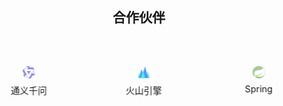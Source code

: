 ﻿---
layout: home
hero:
  name: Spring Log Doc
  text: Spring Agent 监控平台
  tagline: 智能监控与优化 Spring 应用的一站式解决方案
  image:
    src: /logo.png
    alt: Spring Logo
  actions:
    - theme: brand
      text: 快速开始
      link: /guide/
    - theme: alt
      text: 查看演示
      link: /examples/
head:
  - - meta
    - name: keywords
      content: spring, java, spring boot, agent, 监控, 日志分析, 性能优化, AI, 智能监控
  - - meta
    - name: description
      content: 利用Agent技术智能监控Spring应用，快速分析日志和代码，高效定制修复方案
features:
  - icon: 📊
    title: 智能监控
    details: 基于Agent技术的全方位监控，实时掌握应用状态，自动预警潜在问题
    link: /guide/
  - icon: 🔍
    title: 日志智能分析
    details: 快速定位异常日志，智能分析根因，提供精准修复建议
    link: /practice/log-analysis
  - icon: 🚀
    title: 性能优化
    details: 自动识别性能瓶颈，提供定制化优化方案，提升应用响应速度
    link: /advanced/performance
  - icon: 💾
    title: 内存管理
    details: 监控内存使用情况，识别内存泄漏，优化GC策略，提高应用稳定性
    link: /advanced/memory
  - icon: 🤖
    title: AI 问答
    details: 基于MCP协议的实时问答，快速解答Spring相关问题，辅助开发调试
    link: /guide/ai-assistant
  - icon: 📈
    title: 可视化报告
    details: 生成全面的性能分析报告，为Spring AI项目提供Agent优化建议
    link: /practice/reports

footer: 
  license:
    text: MIT License
    link: https://opensource.org/licenses/MIT
  copyright: Copyright © 2023-present Spring Log Doc
---

<style>
:root {
  --vp-home-hero-name-color: transparent;
  --vp-home-hero-name-background: linear-gradient(120deg, #0ea5e9 30%, #38bdf8);
  --vp-home-hero-image-background-image: linear-gradient(to bottom right, rgba(14, 165, 233, 0.8), rgba(56, 189, 248, 0.8));
  --vp-home-hero-image-filter: blur(72px);
}

.VPFeature {
  transition: transform 0.3s, box-shadow 0.3s;
}

.VPFeature:hover {
  transform: translateY(-5px);
  box-shadow: 0 10px 20px rgba(0, 0, 0, 0.1);
}

/* 合作伙伴滚动样式 */
.partners-section {
  margin: 4rem 0;
  text-align: center;
}

.partners-section h2 {
  margin-bottom: 2rem;
}

.partners-container {
  position: relative;
  overflow: hidden;
  padding: 1rem 0;
  margin: 0 auto;
}

.partners-container::before,
.partners-container::after {
  content: '';
  position: absolute;
  top: 0;
  width: 100px;
  height: 100%;
  z-index: 1;
  pointer-events: none;
}

.partners-container::before {
  left: 0;
  background: linear-gradient(to right, var(--vp-c-bg), transparent);
}

.partners-container::after {
  right: 0;
  background: linear-gradient(to left, var(--vp-c-bg), transparent);
}

.partners-scroll {
  display: flex;
  animation: scrollPartners 30s linear infinite;
  gap: 2rem;
}

.partner-item {
  flex: 0 0 auto;
  display: flex;
  flex-direction: column;
  align-items: center;
  padding: 1rem;
  min-width: 120px;
}

.partner-logo {
  font-size: 2.5rem;
  margin-bottom: 0.5rem;
  opacity: 0.7;
  transition: opacity 0.3s, transform 0.3s;
}

.partner-name {
  font-size: 0.9rem;
  color: var(--vp-c-text-2);
}

.partner-item:hover .partner-logo {
  opacity: 1;
  transform: scale(1.1);
}

@keyframes scrollPartners {
  0% {
    transform: translateX(0);
  }
  100% {
    transform: translateX(calc(-50%));
  }
}
</style>

<div class="partners-section">
  <h2>合作伙伴</h2>
  <div class="partners-container">
    <div class="partners-scroll">
      <div class="partner-item">
        <div class="partner-logo">
          <svg t="1749397409739" class="icon" viewBox="0 0 1024 1024" version="1.1" xmlns="http://www.w3.org/2000/svg" p-id="2656" width="20" height="20"><path d="M1019.26404 621.056L891.77604 397.824l54.784-104.448c7.68-9.728 9.728-24.576 6.656-36.352L883.07204 130.56c-5.632-8.192-14.848-13.312-24.576-13.824H597.88804l-58.88-102.4C534.91204 6.144 527.23204 1.024 518.01604 0H380.28804c-10.24 0-17.408 7.68-22.528 16.384l-2.048 3.584L225.66404 243.2H100.73604c-10.24 0-19.968 5.12-25.6 13.824L3.45604 384a32.533 32.533 0 0 0 0 29.184l129.536 224.768L74.62404 739.84a32.533 32.533 0 0 0 0 29.184l66.56 116.736c5.632 8.704 14.848 14.336 25.6 14.336h260.608l62.976 109.056c4.608 8.192 13.312 13.824 22.528 14.848h147.456c10.24 0 19.456-5.632 24.576-14.336L813.44004 784.896h114.688c10.24-1.024 19.456-6.656 24.576-15.36l66.56-117.248c6.144-10.24 6.144-22.016 0-31.232z m-161.28 14.336l-66.56-122.88-273.408 481.28-74.752-122.88H170.36804l65.536-118.784h139.264L101.76004 272.384h142.848l135.68-242.176 68.096 119.296-70.144 122.88h546.816L856.44804 394.24l137.728 241.152H857.98404z" fill="#605BEC" p-id="2657"></path><path d="M511.87204 681.472l170.496-272.896H340.35204l171.52 272.896z" fill="#605BEC" p-id="2658"></path></svg>
        </div>
        <div class="partner-name">通义千问</div>
      </div>
      <div class="partner-item">
        <div class="partner-logo">
          <svg t="1749397443228" class="icon" viewBox="0 0 1024 1024" version="1.1" xmlns="http://www.w3.org/2000/svg" p-id="5846" width="20" height="20"><path d="M836.395 475.861L709.973 970.155a8.661 8.661 0 0 0 0 4.138 9.216 9.216 0 0 0 9.174 7.04H971.86a9.216 9.216 0 0 0 9.216-11.178L854.06 475.86a9.301 9.301 0 0 0-14.379-4.736 8.96 8.96 0 0 0-3.328 4.694M140.8 587.86L42.88 970.155a9.173 9.173 0 0 0 9.259 11.136h195.029a9.344 9.344 0 0 0 7.381-3.328 8.917 8.917 0 0 0 1.792-3.67 8.661 8.661 0 0 0 0.043-4.138L158.379 587.86a8.96 8.96 0 0 0-3.328-4.65 9.387 9.387 0 0 0-5.419-1.792 9.387 9.387 0 0 0-5.547 1.792 8.96 8.96 0 0 0-3.285 4.65" fill="#00E5E5" p-id="5847"></path><path d="M313.43 271.36L135.082 970.155a8.96 8.96 0 0 0 1.706 7.594 9.088 9.088 0 0 0 7.04 3.542H500.65a9.216 9.216 0 0 0 9.258-11.094L331.051 271.275a8.96 8.96 0 0 0-3.328-4.651 9.387 9.387 0 0 0-5.462-1.792 9.387 9.387 0 0 0-5.504 1.792 8.96 8.96 0 0 0-3.328 4.693" fill="#006EFF" p-id="5848"></path><path d="M621.141 49.11a8.96 8.96 0 0 0-3.328-4.651 9.387 9.387 0 0 0-5.504-1.792 9.387 9.387 0 0 0-5.461 1.792 8.96 8.96 0 0 0-3.328 4.65L359.723 970.155a9.173 9.173 0 0 0 9.216 11.093h487.253a9.344 9.344 0 0 0 7.339-3.328 9.472 9.472 0 0 0 1.877-3.67 9.173 9.173 0 0 0 0-4.095L621.141 49.109z" fill="#006EFF" p-id="5849"></path><path d="M442.027 372.95L287.36 970.111a8.832 8.832 0 0 0 1.835 7.85 9.216 9.216 0 0 0 7.381 3.371h308.608a9.387 9.387 0 0 0 7.424-3.413 9.301 9.301 0 0 0 1.835-7.808L459.648 372.907a8.96 8.96 0 0 0-3.328-4.608 9.387 9.387 0 0 0-5.504-1.835 9.387 9.387 0 0 0-5.461 1.835 8.96 8.96 0 0 0-3.328 4.608" fill="#00E5E5" p-id="5850"></path></svg>
        </div>
        <div class="partner-name">火山引擎</div>
      </div>
      <div class="partner-item">
        <div class="partner-logo">
          <svg t="1749397516546" class="icon" viewBox="0 0 1025 1024" version="1.1" xmlns="http://www.w3.org/2000/svg" p-id="8582" width="20" height="20"><path d="M155.731808 143.581954a509.861674 509.861674 0 0 1 721.912932 12.586544 445.222307 445.222307 0 0 0 54.82613-95.785729c63.999373 195.838082 103.252322 360.316472 88.319135 487.675225a510.075006 510.075006 0 0 1-837.538466 354.129865l-4.266625-3.626631-2.133312-2.559975a39.252949 39.252949 0 0 1-6.186606-4.053293l-6.399938-6.613269a212.051257 212.051257 0 0 1-18.986481-17.493162l-2.133312-2.559975A510.714999 510.714999 0 0 1 155.731808 143.581954z m75.945923 685.859951A43.370242 43.370242 0 0 0 170.664996 891.094635l8.106587 7.253262a42.666249 42.666249 0 0 0 57.386105-7.679925 44.372899 44.372899 0 0 0-6.186606-61.226067z m695.459857-716.57965c-52.692817 110.718916-183.46487 194.984757-296.103767 221.437832-106.665622 25.173087-199.251382 4.266625-297.170423 42.666249-223.357813 85.332498-219.091188 350.929897-97.065717 411.089308l7.466594 4.053293s88.319135-17.493162 175.571614-40.532936l7.466594-2.133313c34.986324-9.386575 69.332654-19.626474 97.279047-29.866374 145.491909-53.759474 305.490342-186.664839 358.18316-341.329991-27.306399 160.211765-165.331714 315.090248-303.35703 385.70289C505.595049 802.135506 447.995613 810.668756 327.46346 853.335004c-14.719856 5.333281-26.239743 10.453231-26.239743 10.453231h10.2399c26.879737-3.4133 50.772836-4.906619 50.772836-4.906618 171.731652-8.53325 441.595676 48.426192 567.034448-119.038835 127.998747-170.664996 56.746111-447.995613-2.133313-625.060546z" fill="#82B85E" p-id="8583"></path><path d="M231.677731 829.441905a44.372899 44.372899 0 0 1 6.186607 61.226067A43.370242 43.370242 0 0 1 170.664996 835.841842a42.666249 42.666249 0 0 1 61.226067-6.399937z m695.459857-716.57965c58.879423 178.131589 130.558722 454.182219 2.133313 625.060546C803.832129 905.387828 533.328111 848.428386 362.663116 856.961636c0 0-23.893099 1.70665-50.772837 4.906618H301.65038s11.519887-5.11995 26.239743-10.453231C447.995613 810.668756 505.595049 802.135506 579.40766 764.162544c138.025315-70.612642 276.05063-225.491125 303.35703-385.70289-52.692817 153.811827-213.331244 286.717193-358.18316 341.329991a2424.509593 2424.509593 0 0 1-280.317255 72.532624l-7.253262-4.053294c-122.238803-60.159411-126.505428-325.75681 96.852385-411.089308 97.919041-37.75963 190.718133-16.853168 297.170423-42.666249 112.638897-26.666406 243.624281-110.932247 296.103767-221.651163z" fill="#FFFFFF" p-id="8584"></path></svg>  
        </div>
        <div class="partner-name">Spring</div>
      </div>
      <div class="partner-item">
        <div class="partner-logo">
          <svg t="1749397610921" class="icon" viewBox="0 0 1024 1024" version="1.1" xmlns="http://www.w3.org/2000/svg" p-id="9646" width="20" height="20"><path d="M110.08 644.608c0-56.32 37.376-112.64 110.08-157.184 72.192-44.544 175.616-73.216 291.84-73.216 116.736 0 219.648 29.184 291.84 73.216 36.864 22.528 64.512 47.616 82.432 74.752 22.528-36.864 31.744-76.288 26.624-115.2-0.512-2.56 0-5.12 0.512-7.68-15.36-12.288-31.232-23.552-47.616-33.792-92.672-56.32-218.112-90.112-353.792-90.112s-261.12 33.792-354.304 90.624C65.024 462.848 2.56 537.088 2.56 634.88c0 98.304 62.464 191.488 155.136 248.32 93.184 56.832 218.624 90.624 354.304 90.624s261.12-33.792 354.304-90.624c92.672-56.832 157.696-140.288 157.696-238.592 0-62.464-26.112-118.784-69.12-166.4-2.048 43.52-19.456 85.504-48.128 123.904 4.608 13.824 7.168 28.16 7.168 42.496 0 56.32-37.376 112.64-110.08 157.184-72.192 44.544-175.616 73.216-291.84 73.216-116.736 0-219.648-29.184-291.84-73.216-72.704-44.544-110.08-100.864-110.08-157.184z" fill="#4161F6" p-id="9647"></path><path d="M131.072 507.904c-29.696 85.504-22.528 162.304 15.872 217.6s107.52 87.552 196.608 87.552c88.576 0 192-32.768 287.232-101.376s159.744-156.672 189.44-242.176c29.696-85.504 22.528-162.304-15.872-217.6s-107.52-87.552-196.608-87.552c-88.576 0-192 32.768-287.232 101.376s-160.256 157.184-189.44 242.176zM24.576 470.016c38.4-110.08 118.784-217.088 230.4-297.472C367.104 91.648 493.056 50.176 607.744 50.176c114.688 0 223.232 41.984 288.256 135.68 65.024 93.696 68.096 211.968 30.208 322.048-38.4 110.08-118.784 217.088-230.4 297.472-112.128 80.384-237.568 122.368-352.256 122.368s-223.232-41.984-288.256-135.68c-65.536-93.696-68.608-211.968-30.72-322.048z" fill="#1F40EA" p-id="9648"></path></svg>  
        </div>
        <div class="partner-name">智谱</div>
      </div>
      <div class="partner-item">
        <div class="partner-logo">🔒</div>
        <div class="partner-name">安全公司E</div>
      </div>
      <div class="partner-item">
        <div class="partner-logo">📚</div>
        <div class="partner-name">教育机构F</div>
      </div>
      <div class="partner-item">
        <div class="partner-logo">📈</div>
        <div class="partner-name">咨询公司G</div>
      </div>
      <div class="partner-item">
        <div class="partner-logo">📡</div>
        <div class="partner-name">通讯公司H</div>
      </div>
      <!-- 复制一遍实现无缝滚动 -->
      <div class="partner-item">
        <div class="partner-logo">🏢</div>
        <div class="partner-name">科技公司A</div>
      </div>
      <div class="partner-item">
        <div class="partner-logo">📊</div>
        <div class="partner-name">数据公司B</div>
      </div>
      <div class="partner-item">
        <div class="partner-logo">💻</div>
        <div class="partner-name">开发公司C</div>
      </div>
      <div class="partner-item">
        <div class="partner-logo">☁️</div>
        <div class="partner-name">云服务D</div>
      </div>
      <div class="partner-item">
        <div class="partner-logo">🔒</div>
        <div class="partner-name">安全公司E</div>
      </div>
      <div class="partner-item">
        <div class="partner-logo">📚</div>
        <div class="partner-name">教育机构F</div>
      </div>
      <div class="partner-item">
        <div class="partner-logo">📈</div>
        <div class="partner-name">咨询公司G</div>
      </div>
      <div class="partner-item">
        <div class="partner-logo">📡</div>
        <div class="partner-name">通讯公司H</div>
      </div>
    </div>
  </div>
</div> 